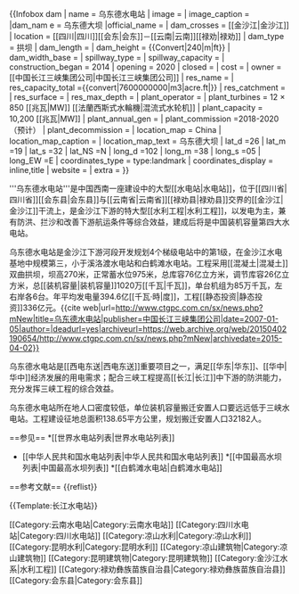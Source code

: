 {{Infobox dam
| name                 = 乌东德水电站
| image                =
| image_caption        =
|dam_nam e             = 乌东德大坝
|official_name         = 
| dam_crosses               = [[金沙江|金沙江]]
| location             = [[四川|四川]][[会东|会东]]－[[云南|云南]][[禄劝|禄劝]]
| dam_type             = 拱坝
| dam_length           =
| dam_height           = {{Convert|240|m|ft}}
| dam_width_base       =
| spillway_type        =
| spillway_capacity    =
| construction_began   = 2014
| opening              = 2020
| closed               =
| cost                 =
| owner                =[[中国长江三峡集团公司|中国长江三峡集团公司]]
| res_name             =
| res_capacity_total   ={{convert|7600000000|m3|acre.ft|}}
| res_catchment        =
| res_surface          =
| res_max_depth        =
| plant_operator       =
| plant_turbines       = 12 × 850 [[兆瓦|MW]] [[法蘭西斯式水輪機|混流式水轮机]]
| plant_capacity       = 10,200 [[兆瓦|MW]]
| plant_annual_gen     =
| plant_commission     =2018-2020（预计）
| plant_decommission   =
| location_map         = China
| location_map_caption =
| location_map_text  = 乌东德大坝
| lat_d   =26
| lat_m   =19
| lat_s   =32
| lat_NS  =N
| long_d  =102
| long_m  =38
| long_s  =05
| long_EW =E
| coordinates_type     = type:landmark
| coordinates_display  = inline,title
| website              =
| extra                =
}}

'''乌东德水电站'''是中国西南一座建设中的大型[[水电站|水电站]]，位于[[四川省|四川省]][[会东县|会东县]]与[[云南省|云南省]][[禄劝县|禄劝县]]交界的[[金沙江|金沙江]]干流上，是金沙江下游的特大型[[水利工程|水利工程]]，以发电为主，兼有防洪、拦沙和改善下游航运条件等综合效益，建成后将是中国装机容量第四大水电站。

乌东德水电站是金沙江下游河段开发规划4个梯级电站中的第1级，在金沙江水电基地中规模第三，小于溪洛渡水电站和白鹤滩水电站。工程采用[[混凝土|混凝土]]双曲拱坝，坝高270米，正常蓄水位975米，总库容76亿立方米，调节库容26亿立方米，总[[装机容量|装机容量]]1020万[[千瓦|千瓦]]，单台机组为85万千瓦，左右岸各6台。年平均发电量394.6亿[[千瓦·時|度]]，工程[[静态投资|静态投资]]336亿元。<ref>{{cite web|url=http://www.ctgpc.com.cn/sx/news.php?mNew|title=乌东德水电站|publisher=中国长江三峡集团公司|date=2007-01-05|author=|deadurl=yes|archiveurl=https://web.archive.org/web/20150402190654/http://www.ctgpc.com.cn/sx/news.php?mNew|archivedate=2015-04-02}}</ref>

乌东德水电站是[[西电东送|西电东送]]重要项目之一，满足[[华东|华东]]、[[华中|华中]]经济发展的用电需求；配合三峡工程提高[[长江|长江]]中下游的防洪能力，充分发挥三峡工程的综合效益。

乌东德水电站所在地人口密度较低，单位装机容量搬迁安置人口要远远低于三峡水电站。工程建设征地总面积138.65平方公里，规划搬迁安置人口32182人。

==参见==
*[[世界水电站列表|世界水电站列表]]
* [[中华人民共和国水电站列表|中华人民共和国水电站列表]]
*[[中国最高水坝列表|中国最高水坝列表]]
*[[白鹤滩水电站|白鹤滩水电站]]

==参考文献==
{{reflist}}

{{Template:长江水电站}}

[[Category:云南水电站|Category:云南水电站]]
[[Category:四川水电站|Category:四川水电站]]
[[Category:凉山水利|Category:凉山水利]]
[[Category:昆明水利|Category:昆明水利]]
[[Category:凉山建筑物|Category:凉山建筑物]]
[[Category:昆明建筑物|Category:昆明建筑物]]
[[Category:金沙江水系|水利工程]]
[[Category:禄劝彝族苗族自治县|Category:禄劝彝族苗族自治县]]
[[Category:会东县|Category:会东县]]